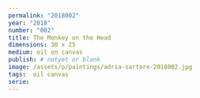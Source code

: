 ```yaml
---
permalink: "2018002"
year: "2018"
number: "002"
title: The Monkey on the Head
dimensions: 30 x 25
medium: oil on canvas
publish: # notyet or blank
image: /assets/p/paintings/adria-sartore-2018002.jpg
tags:  oil canvas
serie:
---
```

